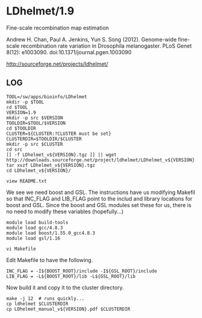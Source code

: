 LDhelmet/1.9
============

Fine-scale recombination map estimation

Andrew H. Chan, Paul A. Jenkins, Yun S. Song (2012). Genome-wide 
fine-scale recombination rate variation in Drosophila melanogaster. 
PLoS Genet 8(12): e1003090. doi:10.1371/journal.pgen.1003090

<http://sourceforge.net/projects/ldhelmet/>


LOG
---

    TOOL=/sw/apps/bioinfo/LDhelmet
    mkdir -p $TOOL
    cd $TOOL
    VERSION=1.9
    mkdir -p src $VERSION
    TOOLDIR=$TOOL/$VERSION
    cd $TOOLDIR
    CLUSTER=${CLUSTER:?CLUSTER must be set}
    CLUSTERDIR=$TOOLDIR/$CLUSTER
    mkdir -p src $CLUSTER
    cd src
    [[ -f LDhelmet_v${VERSION}.tgz ]] || wget http://downloads.sourceforge.net/project/ldhelmet/LDhelmet_v${VERSION}.tgz
    tar xvzf LDhelmet_v${VERSION}.tgz 
    cd LDhelmet_v${VERSION}/

    view README.txt 

We see we need boost and GSL.  The instructions have us modifying Makefil so
that INC_FLAG and LIB_FLAG point to the includ and library locations for boost
and GSL.  Since the boost and GSL modules set these for us, there is no need to
modify these variables (hopefully...)

    module load build-tools
    module load gcc/4.8.3
    module load boost/1.55.0_gcc4.8.3
    module load gsl/1.16

    vi Makefile

Edit Makefile to have the following.

    INC_FLAG = -I${BOOST_ROOT}/include -I${GSL_ROOT}/include
    LIB_FLAG = -L${BOOST_ROOT}/lib -L${GSL_ROOT}/lib

Now build it and copy it to the cluster directory.

    make -j 12  # runs quickly...
    cp ldhelmet $CLUSTERDIR
    cp LDhelmet_manual_v${VERSION}.pdf $CLUSTERDIR

